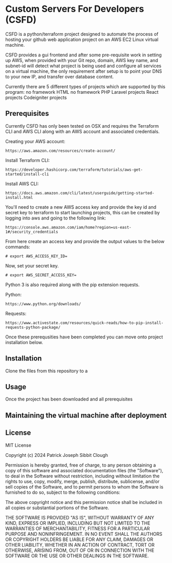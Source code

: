 # Custom Servers For Developers (CSFD)

CSFD is a python/terraform project designed to automate the process of hosting your github web application project on an AWS EC2 Linux virtual machine.

CSFD provides a gui frontend and after some pre-requisite work in setting up AWS, when provided with your Git repo, domain, AWS key name, and subnet-id will detect what project is being used and configure all services on a virtual machine, the only requirement after setup is to point your DNS to your new IP, and transfer over database content. 

Currently there are 5 different types of projects which are supported by this program:
no framework HTML
no framework PHP
Laravel projects
React projects
Codeigniter projects

## Prerequisites
Currently CSFD has only been tested on OSX and requires the Terraform CLI and AWS CLI along with an AWS account and associated credentials.

Creating your AWS account:
```
https://aws.amazon.com/resources/create-account/
```
Install Terraform CLI:
```
https://developer.hashicorp.com/terraform/tutorials/aws-get-started/install-cli
```
Install AWS CLI:
```
https://docs.aws.amazon.com/cli/latest/userguide/getting-started-install.html
```
You'll need to create a new AWS access key and provide the key id and secret key to terraform to start launching projects, this can be created by logging into aws and going to the following link:
```
https://console.aws.amazon.com/iam/home?region=us-east-1#/security_credentials
```
From here create an access key and provide the output values to the below commands:
```
# export AWS_ACCESS_KEY_ID=
```
Now, set your secret key.
```
# export AWS_SECRET_ACCESS_KEY=
```
Python 3 is also required along with the pip extension requests.

Python:
```
https://www.python.org/downloads/
```
Requests:
```
https://www.activestate.com/resources/quick-reads/how-to-pip-install-requests-python-package/
```

Once these prerequsities have been completed you can move onto project installation below.

## Installation
Clone the files from this repository to a

## Usage

Once the project has been downloaded and all prerequisites 

## Maintaining the virtual machine after deployment

## License

MIT License

Copyright (c) 2024 Patrick Joseph Sibbit Clough

Permission is hereby granted, free of charge, to any person obtaining a copy
of this software and associated documentation files (the "Software"), to deal
in the Software without restriction, including without limitation the rights
to use, copy, modify, merge, publish, distribute, sublicense, and/or sell
copies of the Software, and to permit persons to whom the Software is
furnished to do so, subject to the following conditions:

The above copyright notice and this permission notice shall be included in all
copies or substantial portions of the Software.

THE SOFTWARE IS PROVIDED "AS IS", WITHOUT WARRANTY OF ANY KIND, EXPRESS OR
IMPLIED, INCLUDING BUT NOT LIMITED TO THE WARRANTIES OF MERCHANTABILITY,
FITNESS FOR A PARTICULAR PURPOSE AND NONINFRINGEMENT. IN NO EVENT SHALL THE
AUTHORS OR COPYRIGHT HOLDERS BE LIABLE FOR ANY CLAIM, DAMAGES OR OTHER
LIABILITY, WHETHER IN AN ACTION OF CONTRACT, TORT OR OTHERWISE, ARISING FROM,
OUT OF OR IN CONNECTION WITH THE SOFTWARE OR THE USE OR OTHER DEALINGS IN THE
SOFTWARE.
